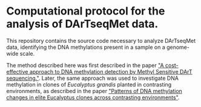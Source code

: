 # Computational protocol for the analysis of DArTseqMet data.

This repository contains the source code necessary to analyze DArTseqMet data, identifying the DNA methylations present in a sample on a genome-wide scale.

The method described here was first described in the paper ["A cost-effective approach to DNA methylation detection by Methyl Sensitive DArT sequencing."](https://doi.org/10.6084/m9.figshare.10305431). Later, the same approach was used to investigate DNA methylation in clones of _Eucalyptus grandis_ planted in contrasting environments, as described in the paper ["Patterns of DNA methylation changes in elite Eucalyptus clones across contrasting environments"](https://doi.org/10.1016/j.foreco.2020.118319).